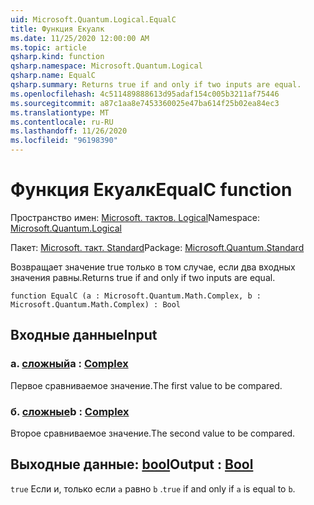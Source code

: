 ```yaml
---
uid: Microsoft.Quantum.Logical.EqualC
title: Функция Екуалк
ms.date: 11/25/2020 12:00:00 AM
ms.topic: article
qsharp.kind: function
qsharp.namespace: Microsoft.Quantum.Logical
qsharp.name: EqualC
qsharp.summary: Returns true if and only if two inputs are equal.
ms.openlocfilehash: 4c511489888613d95adaf154c005b3211af75446
ms.sourcegitcommit: a87c1aa8e7453360025e47ba614f25b02ea84ec3
ms.translationtype: MT
ms.contentlocale: ru-RU
ms.lasthandoff: 11/26/2020
ms.locfileid: "96198390"
---
```

# <a name="equalc-function"></a><span data-ttu-id="8d53c-102">Функция Екуалк</span><span class="sxs-lookup"><span data-stu-id="8d53c-102">EqualC function</span></span>

<span data-ttu-id="8d53c-103">Пространство имен: [Microsoft. тактов. Logical](xref:Microsoft.Quantum.Logical)</span><span class="sxs-lookup"><span data-stu-id="8d53c-103">Namespace: [Microsoft.Quantum.Logical](xref:Microsoft.Quantum.Logical)</span></span>

<span data-ttu-id="8d53c-104">Пакет: [Microsoft. такт. Standard](https://nuget.org/packages/Microsoft.Quantum.Standard)</span><span class="sxs-lookup"><span data-stu-id="8d53c-104">Package: [Microsoft.Quantum.Standard](https://nuget.org/packages/Microsoft.Quantum.Standard)</span></span>


<span data-ttu-id="8d53c-105">Возвращает значение true только в том случае, если два входных значения равны.</span><span class="sxs-lookup"><span data-stu-id="8d53c-105">Returns true if and only if two inputs are equal.</span></span>

```qsharp
function EqualC (a : Microsoft.Quantum.Math.Complex, b : Microsoft.Quantum.Math.Complex) : Bool
```


## <a name="input"></a><span data-ttu-id="8d53c-106">Входные данные</span><span class="sxs-lookup"><span data-stu-id="8d53c-106">Input</span></span>

### <a name="a--complex"></a><span data-ttu-id="8d53c-107">а. [сложный](xref:Microsoft.Quantum.Math.Complex)</span><span class="sxs-lookup"><span data-stu-id="8d53c-107">a : [Complex](xref:Microsoft.Quantum.Math.Complex)</span></span>

<span data-ttu-id="8d53c-108">Первое сравниваемое значение.</span><span class="sxs-lookup"><span data-stu-id="8d53c-108">The first value to be compared.</span></span>


### <a name="b--complex"></a><span data-ttu-id="8d53c-109">б. [сложные](xref:Microsoft.Quantum.Math.Complex)</span><span class="sxs-lookup"><span data-stu-id="8d53c-109">b : [Complex](xref:Microsoft.Quantum.Math.Complex)</span></span>

<span data-ttu-id="8d53c-110">Второе сравниваемое значение.</span><span class="sxs-lookup"><span data-stu-id="8d53c-110">The second value to be compared.</span></span>



## <a name="output--bool"></a><span data-ttu-id="8d53c-111">Выходные данные: [bool](xref:microsoft.quantum.lang-ref.bool)</span><span class="sxs-lookup"><span data-stu-id="8d53c-111">Output : [Bool](xref:microsoft.quantum.lang-ref.bool)</span></span>

<span data-ttu-id="8d53c-112">`true` Если и, только если `a` равно `b` .</span><span class="sxs-lookup"><span data-stu-id="8d53c-112">`true` if and only if `a` is equal to `b`.</span></span>
